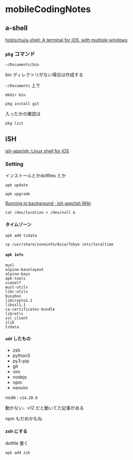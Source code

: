 # mobileCodingNotes

## a-shell

[holzschu/a-shell: A terminal for iOS, with multiple windows](https://github.com/holzschu/a-shell)

### `pkg` コマンド

```
~/Documents/bin
```

bin ディレクトリがない場合は作成する

`~/Documents` 上で

```
mkdir bin
```

```
pkg install git
```

入ったかの確認は

```
pkg list
```



## iSH

[ish-app/ish: Linux shell for iOS](https://github.com/ish-app/ish)

### Setting

インストールとかdotfiles とか

```
apk update
```

```
apk upgrade
```

[Running in background · ish-app/ish Wiki](https://github.com/ish-app/ish/wiki/Running-in-background)

```
cat /dev/location > /dev/null &
```


#### タイムゾーン

```
apk add tzdata
```


```
cp /usr/share/zoneinfo/Asia/Tokyo /etc/localtime
```

#### `apk info`

```
musl
alpine-baselayout
alpine-keys
apk-tools
scanelf
musl-utils
libc-utils
busybox
libcrypto1.1
libssl1.1
ca-certificates-bundle
libretls
ssl_client
zlib
tzdata
```

#### `add` したもの

- zsh
- python3
- py3-pip
- git
- vim
- nodejs
- npm
- neovim


node : `v14.20.0` 

動かない、v12 だと動いてた記事がある

npm もだめかもね

#### zsh にする

dotfile 書く

```
apk add zsh
```

